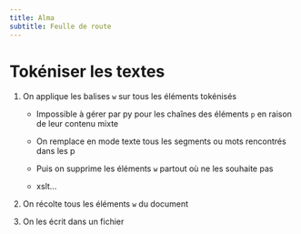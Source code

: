 ```yaml
---
title: Alma
subtitle: Feulle de route
---
```


# Tokéniser les textes

1. On applique les balises `w` sur tous les éléments tokénisés

	- Impossible à gérer par py pour les chaînes des éléments `p` en raison de leur contenu mixte
	
	- On remplace en mode texte tous les segments ou mots rencontrés dans les p
	- Puis on supprime les éléments `w` partout où ne les souhaite pas

	- xslt…

2. On récolte tous les éléments `w` du document

3. On les écrit dans un fichier